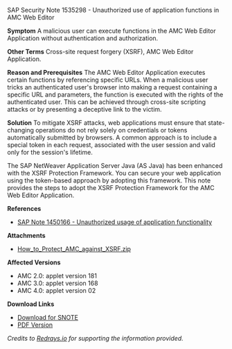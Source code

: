 SAP Security Note 1535298 - Unauthorized use of application functions in AMC Web Editor

**Symptom**
A malicious user can execute functions in the AMC Web Editor Application without authentication and authorization.

**Other Terms**
Cross-site request forgery (XSRF), AMC Web Editor Application.

**Reason and Prerequisites**
The AMC Web Editor Application executes certain functions by referencing specific URLs. When a malicious user tricks an authenticated user's browser into making a request containing a specific URL and parameters, the function is executed with the rights of the authenticated user. This can be achieved through cross-site scripting attacks or by presenting a deceptive link to the victim.

**Solution**
To mitigate XSRF attacks, web applications must ensure that state-changing operations do not rely solely on credentials or tokens automatically submitted by browsers. A common approach is to include a special token in each request, associated with the user session and valid only for the session's lifetime.

The SAP NetWeaver Application Server Java (AS Java) has been enhanced with the XSRF Protection Framework. You can secure your web application using the token-based approach by adopting this framework. This note provides the steps to adopt the XSRF Protection Framework for the AMC Web Editor Application.

**References**
- [SAP Note 1450166 - Unauthorized usage of application functionality](https://me.sap.com/notes/1450166)

**Attachments**
- [How_to_Protect_AMC_against_XSRF.zip](https://userapps.support.sap.com/sap/support/sapnotes/public/services/attachment.htm?iv_key=012003146900000646392010&iv_version=0002&iv_guid=7D1B8C0B6C977A459BD3A7617C55591B)

**Affected Versions**
- AMC 2.0: applet version 181
- AMC 3.0: applet version 168
- AMC 4.0: applet version 02

**Download Links**
- [Download for SNOTE](https://notesdownloads.sap.com/note/0040000017141792017)
- [PDF Version](https://userapps.support.sap.com/sap/support/sfm/notes/print/0001535298?language=en-US&token=492154C3FAEBB00C0113B0B841A98775)

*Credits to [Redrays.io](https://redrays.io) for supporting the information provided.*